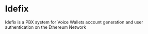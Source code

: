 # Idefix

Idefix is a PBX system for Voice Wallets account generation and user authentication on the Ethereum Network
